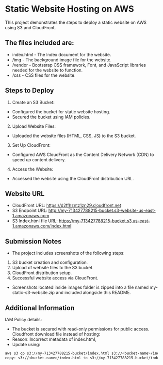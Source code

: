 # Static Website Hosting on AWS
This project demonstrates the steps to deploy a static website on AWS using S3 and CloudFront.

## The files included are: 

- index.html - The Index document for the website.
- /img - The background image file for the website.
- /vendor - Bootssrap CSS framework, Font, and JavaScript libraries needed for the website to function.
- /css - CSS files for the website.

## Steps to Deploy

1. Create an S3 Bucket:
- Configured the bucket for static website hosting.
- Secured the bucket using IAM policies.
2. Upload Website Files:
- Uploaded the website files (HTML, CSS, JS) to the S3 bucket.
3. Set Up CloudFront:
- Configured AWS CloudFront as the Content Delivery Network (CDN) to speed up content delivery.
4. Access the Website:
- Accessed the website using the CloudFront distribution URL.

## Website URL
- CloudFront URL: https://d2ffhzntz1zn29.cloudfront.net
- S3 Endpoint URL: http://my-713427788215-bucket.s3-website-us-east-1.amazonaws.com
- S3 Index.html file URL: https://my-713427788215-bucket.s3.us-east-1.amazonaws.com/index.html

## Submission Notes
- The project includes screenshots of the following steps:
1. S3 bucket creation and configuration.
2. Upload of website files to the S3 bucket.
3. CloudFront distribution setup.
4. Successful website access via CloudFront.

- Screenshots located inside images folder is zipped into a file named my-static-s3-website.zip and included alongside this README.

## Additional Information
IAM Policy details: 
- The bucket is secured with read-only permissions for public access.
Cloudfront download file instead of hosting: 
- Reason: Incorrect metadata of index.html, 
- Update using:
```bash
aws s3 cp s3://my-713427788215-bucket/index.html s3://<bucket-name>/index.html --content-type "text/html" --metadata-directive REPLACE
copy: s3://<bucket-name>/index.html to s3://my-713427788215-bucket/index.html
```